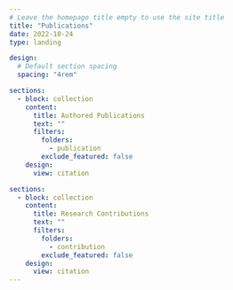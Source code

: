 ```yaml
---
# Leave the homepage title empty to use the site title
title: "Publications"
date: 2022-10-24
type: landing

design:
  # Default section spacing
  spacing: "4rem"

sections:
  - block: collection
    content:
      title: Authored Publications
      text: ""
      filters:
        folders:
          - publication
        exclude_featured: false
    design:
      view: citation

sections:
  - block: collection
    content:
      title: Research Contributions
      text: ""
      filters:
        folders:
          - contribution
        exclude_featured: false
    design:
      view: citation      
---
```

